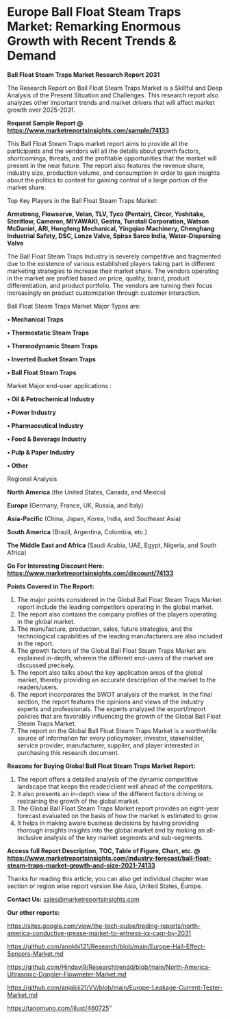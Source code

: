  # Europe Ball Float Steam Traps Market: Remarking Enormous Growth with Recent Trends & Demand

<strong>Ball Float Steam Traps Market Research Report 2031</strong>

The Research Report on Ball Float Steam Traps Market is a Skillful and Deep Analysis of the Present Situation and Challenges. This research report also analyzes other important trends and market drivers that will affect market growth over 2025-2031.

<strong>Request Sample Report @ <a href=https://www.marketreportsinsights.com/sample/74133>https://www.marketreportsinsights.com/sample/74133</a></strong>

This Ball Float Steam Traps market report aims to provide all the participants and the vendors will all the details about growth factors, shortcomings, threats, and the profitable opportunities that the market will present in the near future. The report also features the revenue share, industry size, production volume, and consumption in order to gain insights about the politics to contest for gaining control of a large portion of the market share.

Top Key Players in the Ball Float Steam Traps Market:

<strong>Armstrong, Flowserve, Velan, TLV, Tyco (Pentair), Circor, Yoshitake, Steriflow, Cameron, MIYAWAKI, Gestra, Tunstall Corporation, Watson McDaniel, ARI, Hongfeng Mechanical, Yingqiao Machinery, Chenghang Industrial Safety, DSC, Lonze Valve, Spirax Sarco India, Water-Dispersing Valve</strong>

The Ball Float Steam Traps Industry is severely competitive and fragmented due to the existence of various established players taking part in different marketing strategies to increase their market share. The vendors operating in the market are profiled based on price, quality, brand, product differentiation, and product portfolio. The vendors are turning their focus increasingly on product customization through customer interaction.

Ball Float Steam Traps Market Major Types are:

<strong>• Mechanical Traps

• Thermostatic Steam Traps

• Thermodynamic Steam Traps

• Inverted Bucket Steam Traps

• Ball Float Steam Traps</strong>

Market Major end-user applications :

<strong>• Oil & Petrochemical Industry

• Power Industry

• Pharmaceutical Industry

• Food & Beverage Industry

• Pulp & Paper Industry

• Other</strong>

Regional Analysis

</u><strong><b>North America</b></strong> (the United States, Canada, and Mexico)

<strong><b>Europe </b></strong>(Germany, France, UK, Russia, and Italy)

<strong><b>Asia-Pacific</b></strong> (China, Japan, Korea, India, and Southeast Asia)

<strong><b>South America</b></strong> (Brazil, Argentina, Colombia, etc.)

<strong><b>The Middle East and Africa</b></strong> (Saudi Arabia, UAE, Egypt, Nigeria, and South Africa)

<strong>Go For Interesting Discount Here: <a href=https://www.marketreportsinsights.com/discount/74133>https://www.marketreportsinsights.com/discount/74133</a></strong>

<strong>Points Covered in The Report:</strong>
<ol>
  <li>The major points considered in the Global Ball Float Steam Traps Market report include the leading competitors operating in the global market.</li>
  <li>The report also contains the company profiles of the players operating in the global market.</li>
  <li>The manufacture, production, sales, future strategies, and the technological capabilities of the leading manufacturers are also included in the report.</li>
  <li>The growth factors of the Global Ball Float Steam Traps Market are explained in-depth, wherein the different end-users of the market are discussed precisely.</li>
  <li>The report also talks about the key application areas of the global market, thereby providing an accurate description of the market to the readers/users.</li>
  <li>The report incorporates the SWOT analysis of the market. In the final section, the report features the opinions and views of the industry experts and professionals. The experts analyzed the export/import policies that are favorably influencing the growth of the Global Ball Float Steam Traps Market.</li>
  <li>The report on the Global Ball Float Steam Traps Market is a worthwhile source of information for every policymaker, investor, stakeholder, service provider, manufacturer, supplier, and player interested in purchasing this research document.</li>
</ol>
<strong>Reasons for Buying Global Ball Float Steam Traps Market Report:</strong>

<ol>
  <li>The report offers a detailed analysis of the dynamic competitive landscape that keeps the reader/client well ahead of the competitors.</li>
  <li>It also presents an in-depth view of the different factors driving or restraining the growth of the global market.</li>
  <li>The Global Ball Float Steam Traps Market report provides an eight-year forecast evaluated on the basis of how the market is estimated to grow.</li>
  <li>It helps in making aware business decisions by having providing thorough insights insights into the global market and by making an all-inclusive analysis of the key market segments and sub-segments.</li>
</ol>
<strong>Access full Report Description, TOC, Table of Figure, Chart, etc. @ <a href=https://www.marketreportsinsights.com/industry-forecast/ball-float-steam-traps-market-growth-and-size-2021-74133>https://www.marketreportsinsights.com/industry-forecast/ball-float-steam-traps-market-growth-and-size-2021-74133</a></strong>


Thanks for reading this article; you can also get individual chapter wise section or region wise report version like Asia, United States, Europe.

<strong>Contact Us:</strong>
sales@marketreportsinsights.com

<strong>Our other reports:</strong>

<a href=https://sites.google.com/view/the-tech-pulse/treding-reports/north-america-conductive-grease-market-to-witness-xx-cagr-by-2031>https://sites.google.com/view/the-tech-pulse/treding-reports/north-america-conductive-grease-market-to-witness-xx-cagr-by-2031</a>

<a href=https://github.com/anokhi121/Research/blob/main/Europe-Hall-Effect-Sensors-Market.md>https://github.com/anokhi121/Research/blob/main/Europe-Hall-Effect-Sensors-Market.md</a>

<a href=https://github.com/Hindavi9/Researchtrendd/blob/main/North-America-Ultrasonic-Doppler-Flowmeter-Market.md>https://github.com/Hindavi9/Researchtrendd/blob/main/North-America-Ultrasonic-Doppler-Flowmeter-Market.md</a>

<a href=https://github.com/anjaliiii21/VV/blob/main/Europe-Leakage-Current-Tester-Market.md>https://github.com/anjaliiii21/VV/blob/main/Europe-Leakage-Current-Tester-Market.md</a>

<a href=https://tanomuno.com/illust/460725>https://tanomuno.com/illust/460725</a>"
